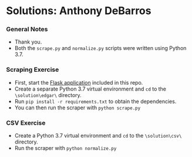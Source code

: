 # Solutions: Anthony DeBarros

### General Notes

* Thank you.
* Both the `scrape.py` and `normalize.py` scripts were written using Python 3.7.

### Scraping Exercise

* First, start the [Flask application](https://github.com/anthonydb/data-take-home/tree/master/edgar) included in this repo.
* Create a separate Python 3.7 virtual environment and `cd` to the `\solution\edgar\` directory.
* Run `pip install -r requirements.txt` to obtain the dependencies.
* You can then run the scraper with `python scrape.py`

### CSV Exercise

* Create a Python 3.7 virtual environment and `cd` to the `\solution\csv\` directory.
* Run the scraper with `python normalize.py`
